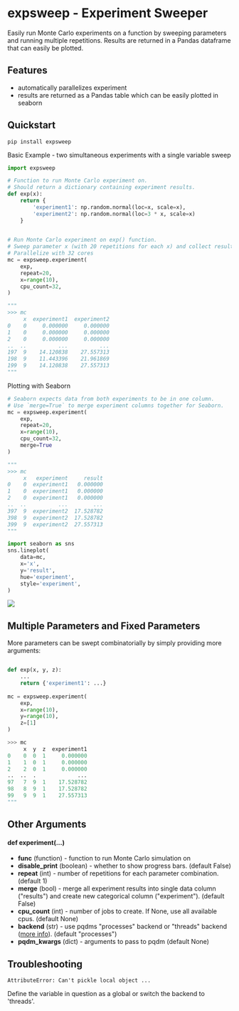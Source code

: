 # expsweep - Experiment Sweeper

Easily run Monte Carlo experiments on a function by sweeping parameters and running multiple repetitions.
Results are returned in a Pandas dataframe that can easily be plotted.

## Features

- automatically parallelizes experiment
- results are returned as a Pandas table which can be easily plotted in seaborn

## Quickstart

    pip install expsweep

Basic Example - two simultaneous experiments with a single variable sweep

``` python
import expsweep

# Function to run Monte Carlo experiment on.
# Should return a dictionary containing experiment results.
def exp(x):
    return {
        'experiment1': np.random.normal(loc=x, scale=x),
        'experiment2': np.random.normal(loc=3 * x, scale=x)
    }
    

# Run Monte Carlo experiment on exp() function.
# Sweep parameter x (with 20 repetitions for each x) and collect results.
# Parallelize with 32 cores
mc = expsweep.experiment(
    exp,
    repeat=20,
    x=range(10),
    cpu_count=32,
)

"""
>>> mc
     x  experiment1  experiment2
0    0     0.000000     0.000000
1    0     0.000000     0.000000
2    0     0.000000     0.000000
..  ..          ...          ...
197  9    14.120838    27.557313
198  9    11.443396    21.961869
199  9    14.120838    27.557313
"""
```

Plotting with Seaborn

``` python
# Seaborn expects data from both experiments to be in one column.
# Use `merge=True` to merge experiment columns together for Seaborn.
mc = expsweep.experiment(
    exp,
    repeat=20,
    x=range(10),
    cpu_count=32,
    merge=True
)

"""
>>> mc
     x   experiment     result
0    0  experiment1   0.000000
1    0  experiment1   0.000000
2    0  experiment1   0.000000
..  ..          ...        ...
397  9  experiment2  17.528782
398  9  experiment2  17.528782
399  9  experiment2  27.557313
"""

import seaborn as sns
sns.lineplot(
    data=mc,
    x='x',
    y='result',
    hue='experiment',
    style='experiment',
)
```

![](example_plot.png)

## Multiple Parameters and Fixed Parameters

More parameters can be swept combinatorially by simply providing more arguments:

```python

def exp(x, y, z):
    ...
    return {'experiment1': ...}
    
mc = expsweep.experiment(
    exp,
    x=range(10),
    y=range(10),
    z=[1]
)

>>> mc
     x  y  z  experiment1
0    0  0  1     0.000000
1    1  0  1     0.000000
2    2  0  1     0.000000
..  ..  .             ...
97   7  9  1    17.528782
98   8  9  1    17.528782
99   9  9  1    27.557313
"""
```

## Other Arguments

#### def experiment(...)
               
- **func** (function) - function to run Monte Carlo simulation on
- **disable_print** (boolean) - whether to show progress bars. (default False)
- **repeat** (int) - number of repetitions for each parameter combination. (default 1)
- **merge** (bool) - merge all experiment results into single data column ("results") and create new categorical column ("experiment").  (default False)
- **cpu_count** (int) - number of jobs to create.  If None, use all available cpus.  (default None)
- **backend** (str) - use pqdms "processes" backend or "threads" backend ([more info](https://pqdm.readthedocs.io/en/latest/usage.html)). (default "processes")
- **pqdm_kwargs** (dict) - arguments to pass to pqdm (default None)

## Troubleshooting

    AttributeError: Can't pickle local object ...
    
Define the variable in question as a global or switch the backend to 'threads'.

